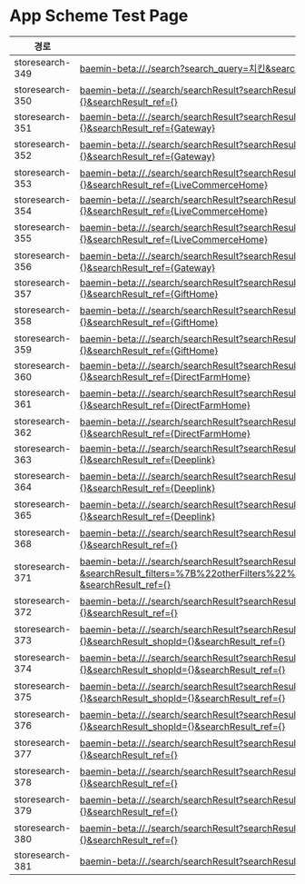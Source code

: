 # App Scheme Test Page

<html>
  <head></head>
  <body>
    <table class="table table-striped">
    <thead>
    <tr>
        <th scope="col">경로</th>
        <th scope="col">App Scheme</th>
    </tr>
    </thead>
    <tbody>
    <tr>
        <td>
            storesearch-349
        </td>
        <td>
            <a class="baeminScheme" href="baemin-beta://./search?search_query=치킨&search_ref={}">baemin-beta://./search?search_query=치킨&search_ref={}
</a>
        </td>
    </tr>
    <tr>
        <td>
            storesearch-350
        </td>
        <td>
            <a class="baeminScheme" href="baemin-beta://./search/searchResult?searchResult_serviceTab={ALL}&searchResult_query=치킨&searchResult_filters={}&searchResult_ref={}">baemin-beta://./search/searchResult?searchResult_serviceTab={ALL}&searchResult_query=치킨&searchResult_filters={}&searchResult_ref={}</a>
        </td>
    </tr>
    <tr>
        <td>
            storesearch-351
        </td>
        <td>
            <a class="baeminScheme" href="baemin-beta://./search/searchResult?searchResult_serviceTab={ALL}&searchResult_query=BBQ&searchResult_filters={}&searchResult_ref={Gateway}">baemin-beta://./search/searchResult?searchResult_serviceTab={ALL}&searchResult_query=BBQ&searchResult_filters={}&searchResult_ref={Gateway}</a>
        </td>
    </tr>
    <tr>
        <td>
            storesearch-352
        </td>
        <td>
            <a class="baeminScheme" href="baemin-beta://./search/searchResult?searchResult_serviceTab={ALL}&searchResult_query=퍼퓸&searchResult_filters={}&searchResult_ref={Gateway}">baemin-beta://./search/searchResult?searchResult_serviceTab={ALL}&searchResult_query=퍼퓸&searchResult_filters={}&searchResult_ref={Gateway}</a>
        </td>
    </tr>
    <tr>
        <td>
            storesearch-353
        </td>
        <td>
            <a class="baeminScheme" href="baemin-beta://./search/searchResult?searchResult_serviceTab={ALL}&searchResult_query=티셔츠&searchResult_filters={}&searchResult_ref={LiveCommerceHome}">baemin-beta://./search/searchResult?searchResult_serviceTab={ALL}&searchResult_query=티셔츠&searchResult_filters={}&searchResult_ref={LiveCommerceHome}</a>
        </td>
    </tr>
    <tr>
        <td>
            storesearch-354
        </td>
        <td>
            <a class="baeminScheme" href="baemin-beta://./search/searchResult?searchResult_serviceTab={ALL}&searchResult_query=BBQ&searchResult_filters={}&searchResult_ref={LiveCommerceHome}">baemin-beta://./search/searchResult?searchResult_serviceTab={ALL}&searchResult_query=BBQ&searchResult_filters={}&searchResult_ref={LiveCommerceHome}</a>
        </td>
    </tr>
    <tr>
        <td>
            storesearch-355
        </td>
        <td>
            <a class="baeminScheme" href="baemin-beta://./search/searchResult?searchResult_serviceTab={ALL}&searchResult_query=샴푸&searchResult_filters={}&searchResult_ref={LiveCommerceHome}">baemin-beta://./search/searchResult?searchResult_serviceTab={ALL}&searchResult_query=샴푸&searchResult_filters={}&searchResult_ref={LiveCommerceHome}</a>
        </td>
    </tr>
    <tr>
        <td>
            storesearch-356
        </td>
        <td>
            <a class="baeminScheme" href="baemin-beta://./search/searchResult?searchResult_serviceTab={ALL}&searchResult_query=티셔츠&searchResult_filters={}&searchResult_ref={Gateway}">baemin-beta://./search/searchResult?searchResult_serviceTab={ALL}&searchResult_query=티셔츠&searchResult_filters={}&searchResult_ref={Gateway}</a>
        </td>
    </tr>
    <tr>
        <td>
            storesearch-357
        </td>
        <td>
            <a class="baeminScheme" href="baemin-beta://./search/searchResult?searchResult_serviceTab={ALL}&searchResult_query=BBQ&searchResult_filters={}&searchResult_ref={GiftHome}">baemin-beta://./search/searchResult?searchResult_serviceTab={ALL}&searchResult_query=BBQ&searchResult_filters={}&searchResult_ref={GiftHome}</a>
        </td>
    </tr>
    <tr>
        <td>
            storesearch-358
        </td>
        <td>
            <a class="baeminScheme" href="baemin-beta://./search/searchResult?searchResult_serviceTab={ALL}&searchResult_query=샴푸&searchResult_filters={}&searchResult_ref={GiftHome}">baemin-beta://./search/searchResult?searchResult_serviceTab={ALL}&searchResult_query=샴푸&searchResult_filters={}&searchResult_ref={GiftHome}</a>
        </td>
    </tr>
    <tr>
        <td>
            storesearch-359
        </td>
        <td>
            <a class="baeminScheme" href="baemin-beta://./search/searchResult?searchResult_serviceTab={ALL}&searchResult_query=티셔츠&searchResult_filters={}&searchResult_ref={GiftHome}">baemin-beta://./search/searchResult?searchResult_serviceTab={ALL}&searchResult_query=티셔츠&searchResult_filters={}&searchResult_ref={GiftHome}</a>
        </td>
    </tr>
    <tr>
        <td>
            storesearch-360
        </td>
        <td>
            <a class="baeminScheme" href="baemin-beta://./search/searchResult?searchResult_serviceTab={ALL}&searchResult_query=BBQ&searchResult_filters={}&searchResult_ref={DirectFarmHome}">baemin-beta://./search/searchResult?searchResult_serviceTab={ALL}&searchResult_query=BBQ&searchResult_filters={}&searchResult_ref={DirectFarmHome}</a>
        </td>
    </tr>
    <tr>
        <td>
            storesearch-361
        </td>
        <td>
            <a class="baeminScheme" href="baemin-beta://./search/searchResult?searchResult_serviceTab={ALL}&searchResult_query=샴푸&searchResult_filters={}&searchResult_ref={DirectFarmHome}">baemin-beta://./search/searchResult?searchResult_serviceTab={ALL}&searchResult_query=샴푸&searchResult_filters={}&searchResult_ref={DirectFarmHome}</a>
        </td>
    </tr>
    <tr>
        <td>
            storesearch-362
        </td>
        <td>
            <a class="baeminScheme" href="baemin-beta://./search/searchResult?searchResult_serviceTab={ALL}&searchResult_query=티셔츠&searchResult_filters={}&searchResult_ref={DirectFarmHome}">baemin-beta://./search/searchResult?searchResult_serviceTab={ALL}&searchResult_query=티셔츠&searchResult_filters={}&searchResult_ref={DirectFarmHome}</a>
        </td>
    </tr>
    <tr>
        <td>
            storesearch-363
        </td>
        <td>
            <a class="baeminScheme" href="baemin-beta://./search/searchResult?searchResult_serviceTab={ALL}&searchResult_query=BBQ&searchResult_filters={}&searchResult_ref={Deeplink}">baemin-beta://./search/searchResult?searchResult_serviceTab={ALL}&searchResult_query=BBQ&searchResult_filters={}&searchResult_ref={Deeplink}</a>
        </td>
    </tr>
    <tr>
        <td>
            storesearch-364
        </td>
        <td>
            <a class="baeminScheme" href="baemin-beta://./search/searchResult?searchResult_serviceTab={ALL}&searchResult_query=샴푸&searchResult_filters={}&searchResult_ref={Deeplink}">baemin-beta://./search/searchResult?searchResult_serviceTab={ALL}&searchResult_query=샴푸&searchResult_filters={}&searchResult_ref={Deeplink}</a>
        </td>
    </tr>
    <tr>
        <td>
            storesearch-365
        </td>
        <td>
            <a class="baeminScheme" href="baemin-beta://./search/searchResult?searchResult_serviceTab={ALL}&searchResult_query=티셔츠&searchResult_filters={}&searchResult_ref={Deeplink}">baemin-beta://./search/searchResult?searchResult_serviceTab={ALL}&searchResult_query=티셔츠&searchResult_filters={}&searchResult_ref={Deeplink}</a>
        </td>
    </tr>
    <tr>
        <td>
            storesearch-368
        </td>
        <td>
            <a class="baeminScheme" href="baemin-beta://./search/searchResult?searchResult_serviceTab={BAEMIN}&searchResult_query=치킨&searchResult_filters={}&searchResult_ref={}
">baemin-beta://./search/searchResult?searchResult_serviceTab={BAEMIN}&searchResult_query=치킨&searchResult_filters={}&searchResult_ref={}
</a>
        </td>
    </tr>
    <tr>
        <td>
            storesearch-371
        </td>
        <td>
            <a class="baeminScheme" href="baemin-beta://./search/searchResult?searchResult_serviceTab={BAEMIN}&searchResult_query=치킨&searchResult_filters=%7B%22otherFilters%22%3A%5B%7B%22code%22%3A%22OTHER__BAEMIN_ORDER%22%7D%5D%7D%0A &searchResult_ref={}
">baemin-beta://./search/searchResult?searchResult_serviceTab={BAEMIN}&searchResult_query=치킨&searchResult_filters=%7B%22otherFilters%22%3A%5B%7B%22code%22%3A%22OTHER__BAEMIN_ORDER%22%7D%5D%7D%0A &searchResult_ref={}
</a>
        </td>
    </tr>
    <tr>
        <td>
            storesearch-372
        </td>
        <td>
            <a class="baeminScheme" href="baemin-beta://./search/searchResult?searchResult_serviceTab={BaeminStoreHome}&searchResult_query=우유&searchResult_filters={}&searchResult_ref={}
">baemin-beta://./search/searchResult?searchResult_serviceTab={BaeminStoreHome}&searchResult_query=우유&searchResult_filters={}&searchResult_ref={}
</a>
        </td>
    </tr>
    <tr>
        <td>
            storesearch-373
        </td>
        <td>
            <a class="baeminScheme" href="baemin-beta://./search/searchResult?searchResult_serviceTab={QuickCommerce}&searchResult_query=우유&searchResult_sellerId={}&searchResult_shopId={}&searchResult_ref={}
">baemin-beta://./search/searchResult?searchResult_serviceTab={QuickCommerce}&searchResult_query=우유&searchResult_sellerId={}&searchResult_shopId={}&searchResult_ref={}
</a>
        </td>
    </tr>
    <tr>
        <td>
            storesearch-374
        </td>
        <td>
            <a class="baeminScheme" href="baemin-beta://./search/searchResult?searchResult_serviceTab={QuickCommerce}&searchResult_query=우유&searchResult_sellerId={}&searchResult_shopId={}&searchResult_ref={}
">baemin-beta://./search/searchResult?searchResult_serviceTab={QuickCommerce}&searchResult_query=우유&searchResult_sellerId={}&searchResult_shopId={}&searchResult_ref={}
</a>
        </td>
    </tr>
    <tr>
        <td>
            storesearch-375
        </td>
        <td>
            <a class="baeminScheme" href="baemin-beta://./search/searchResult?searchResult_serviceTab={QuickCommerce}&searchResult_query=우유&searchResult_sellerId={}&searchResult_shopId={}&searchResult_ref={}
">baemin-beta://./search/searchResult?searchResult_serviceTab={QuickCommerce}&searchResult_query=우유&searchResult_sellerId={}&searchResult_shopId={}&searchResult_ref={}
</a>
        </td>
    </tr>
    <tr>
        <td>
            storesearch-376
        </td>
        <td>
            <a class="baeminScheme" href="baemin-beta://./search/searchResult?searchResult_serviceTab={QuickCommerce}&searchResult_query=우유&searchResult_sellerId={}&searchResult_shopId={}&searchResult_ref={}
">baemin-beta://./search/searchResult?searchResult_serviceTab={QuickCommerce}&searchResult_query=우유&searchResult_sellerId={}&searchResult_shopId={}&searchResult_ref={}
</a>
        </td>
    </tr>
    <tr>
        <td>
            storesearch-377
        </td>
        <td>
            <a class="baeminScheme" href="baemin-beta://./search/searchResult?searchResult_serviceTab={BMART}&searchResult_query=샴푸&searchResult_filters={}&searchResult_ref={}">baemin-beta://./search/searchResult?searchResult_serviceTab={BMART}&searchResult_query=샴푸&searchResult_filters={}&searchResult_ref={}</a>
        </td>
    </tr>
    <tr>
        <td>
            storesearch-378
        </td>
        <td>
            <a class="baeminScheme" href="baemin-beta://./search/searchResult?searchResult_serviceTab={BMART}&searchResult_query=치킨&searchResult_filters={}&searchResult_ref={}">baemin-beta://./search/searchResult?searchResult_serviceTab={BMART}&searchResult_query=치킨&searchResult_filters={}&searchResult_ref={}</a>
        </td>
    </tr>
    <tr>
        <td>
            storesearch-379
        </td>
        <td>
            <a class="baeminScheme" href="baemin-beta://./search/searchResult?searchResult_serviceTab={BMART}&searchResult_query=치킨&searchResult_filters={}&searchResult_ref={}">baemin-beta://./search/searchResult?searchResult_serviceTab={BMART}&searchResult_query=치킨&searchResult_filters={}&searchResult_ref={}</a>
        </td>
    </tr>
    <tr>
        <td>
            storesearch-380
        </td>
        <td>
            <a class="baeminScheme" href="baemin-beta://./search/searchResult?searchResult_serviceTab={BMART}&searchResult_query=치킨&searchResult_filters={}&searchResult_ref={}">baemin-beta://./search/searchResult?searchResult_serviceTab={BMART}&searchResult_query=치킨&searchResult_filters={}&searchResult_ref={}</a>
        </td>
    </tr>
    <tr>
        <td>
            storesearch-381
        </td>
        <td>
            <a class="baeminScheme" href="baemin-beta://./search/searchResult?searchResult_query=치킨&searchResult_filters={}&searchResult_ref={}">baemin-beta://./search/searchResult?searchResult_query=치킨&searchResult_filters={}&searchResult_ref={}</a>
        </td>
    </tr>
 

